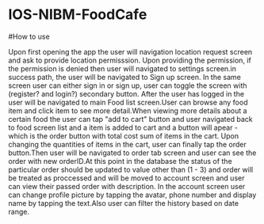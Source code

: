 # IOS-NIBM-FoodCafe

#How to use

Upon first opening the app the user will navigation location request screen and ask to provide location permisssion.
Upon providing the permission, if the permission is denied then user will navigated to settings screen.in success path, the user will be navigated to Sign up screen.
In the same screen user can either sign in or sign up, user can toggle the screen with (register? and login?) secondary button. After the user has logged in the user will be navigated
to main Food list screen.User can browse any food item and click item to see more detail.When viewing more details about a certain food the user can tap "add to cart" button and user navigated
back to food screen list and a item is added to cart and a button will apear - which is the order button with total cost sum of items in the cart. Upon changing the quantities of items in the
cart, user can finally tap the order button.Then user will be navigated to order tab screen and user can see the order with new orderID.At this point in the database the status of the particular order should
be updated to value other than (1 - 3) and order will be treated as proccessed and will be moved to account screen and user can view their passed order with description.
In the account screen user can change profile picture by tapping the avatar, phone number and display name by tapping the text.Also user can filter the history based on date range.
